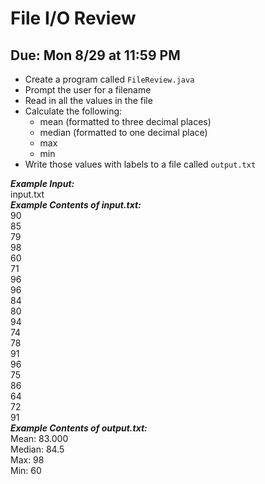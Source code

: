 # File I/O Review

## Due: Mon 8/29 at 11:59 PM

- Create a program called `FileReview.java`
- Prompt the user for a filename
- Read in all the values in the file
- Calculate the following:
  - mean (formatted to three decimal places)
  - median (formatted to one decimal place)
  - max
  - min
- Write those values with labels to a file called `output.txt`

***Example Input:***\
input.txt\
***Example Contents of input.txt:***\
90\
85\
79\
98\
60\
71\
96\
96\
84\
80\
94\
74\
78\
91\
96\
75\
86\
64\
72\
91\
***Example Contents of output.txt:***\
Mean: 83.000\
Median: 84.5\
Max: 98\
Min: 60
